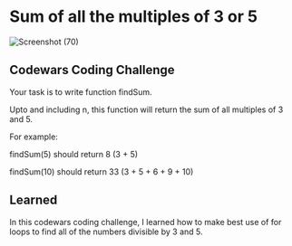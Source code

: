 # Sum of all the multiples of 3 or 5

![Screenshot (70)](https://user-images.githubusercontent.com/47072462/54655725-5c452d80-4a99-11e9-9427-a8a3adf2b8d1.png)

## Codewars Coding Challenge

Your task is to write function findSum.

Upto and including n, this function will return the sum of all multiples of 3 and 5.

For example:

findSum(5) should return 8 (3 + 5)

findSum(10) should return 33 (3 + 5 + 6 + 9 + 10)

## Learned

In this codewars coding challenge, I learned how to make best use of for loops to find all of the numbers divisible by 3 and 5.
